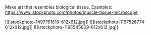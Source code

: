 Make art that resembles biological tissue.
Examples: https://www.istockphoto.com/photos/muscle-tissue-microscope

![[istockphoto-1497761610-612x612.jpg]]
![[istockphoto-1167526774-612x612.jpg]]
![[istockphoto-1195545609-612x612.jpg]]